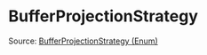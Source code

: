 # BufferProjectionStrategy

Source: [BufferProjectionStrategy (Enum)](../../csrc/scheduler/normalization_utils.h#L310)
